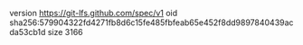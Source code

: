 version https://git-lfs.github.com/spec/v1
oid sha256:579904322fd4271fb8d6c15fe485fbfeab65e452f8dd9897840439acda53cb1d
size 3166
